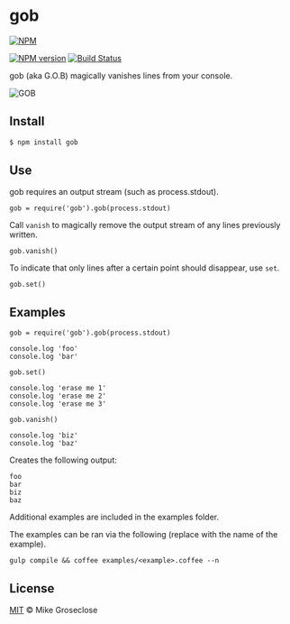 # gob

[![NPM](https://nodei.co/npm/gob.png)](https://nodei.co/npm/gob/)

[![NPM version][npm-image]][npm-url] [![Build Status][travis-image]][travis-url]

gob (aka G.O.B) magically vanishes lines from your console.


![GOB](../images/gob.jpg?raw=true)

## Install

```bash
$ npm install gob
```

## Use

gob requires an output stream (such as process.stdout).

```
gob = require('gob').gob(process.stdout)
```

Call ``` vanish ``` to magically remove the output stream of any lines previously written.

```
gob.vanish()
```

To indicate that only lines after a certain point should disappear, use ``` set ```.

```
gob.set()
```

## Examples

```
gob = require('gob').gob(process.stdout)

console.log 'foo'
console.log 'bar'

gob.set()

console.log 'erase me 1'
console.log 'erase me 2'
console.log 'erase me 3'

gob.vanish()

console.log 'biz'
console.log 'baz'

```

Creates the following output:
```
foo
bar
biz
baz
```

Additional examples are included in the examples folder.

The examples can be ran via the following (replace <example> with the name of the example).

```
gulp compile && coffee examples/<example>.coffee --n
```

## License

[MIT](http://opensource.org/licenses/MIT) © Mike Groseclose

[npm-url]: https://npmjs.org/package/gob
[npm-image]: https://badge.fury.io/js/gob.png

[travis-url]: http://travis-ci.org/mikegroseclose/gob
[travis-image]: https://secure.travis-ci.org/mikegroseclose/gob.png?branch=master
